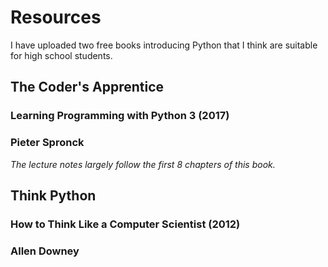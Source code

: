 # Resources

I have uploaded two free books introducing Python that I think are suitable for high school students. 

## The Coder's Apprentice
### Learning Programming with Python 3 (2017)
### Pieter Spronck

*The lecture notes largely follow the first 8 chapters of this book.*

## Think Python
### How to Think Like a Computer Scientist (2012)
### Allen Downey

